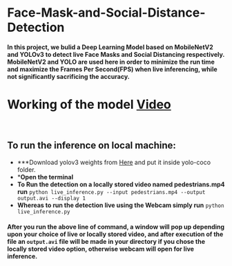 # Face-Mask-and-Social-Distance-Detection
#### In this project, we bulid a Deep Learning Model based on MobileNetV2 and YOLOv3 to detect live Face Masks and Social Distancing respectively. MobileNetV2 and YOLO are used here in order to minimize the run time and maximize the Frames Per Second(FPS) when live inferencing, while not significantly sacrificing the accuracy. 
# Working of the model [Video](https://drive.google.com/file/d/1ki2M_mHLPwd6p-xwYO-mo5DGLiAqoTbF/view?usp=share_link)
<br>

## To run the inference on local machine:
* ***Download yolov3 weights from [Here](https://drive.google.com/drive/folders/1jLBZ1CM5dCwT6qMZDcElyJoZY-8NNTXH?usp=share_link) and put it inside yolo-coco folder.
* ***Open the terminal**
* **To Run the detection on a locally stored video named pedestrians.mp4 run** `python live_inference.py --input pedestrians.mp4 --output output.avi --display 1`
* **Whereas to run the detection live using the Webcam simply run** ` python live_inference.py `

#### **After you run the above line of command, a window will pop up depending upon your choice of live or locally stored video, and after execution of the file an `output.avi` file will be made in your directory if you chose the locally stored video option, otherwise webcam will open for live inference.**
<br>
